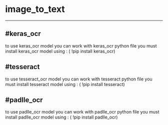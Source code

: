 # image_to_text


---
#keras_ocr
---

to use keras_ocr model you can work with keras_ocr python file you must install keras_ocr model using : ( !pip install keras_ocr)

#tesseract
---

to use tesseract_ocr model you can work with tesseract python file you must install tesseract model using : ( !pip install tesseract)

#padlle_ocr
---

to use padlle_ocr model you can work with padlle_ocr python file you must install padlle_ocr model using : ( !pip install padlle_ocr)
